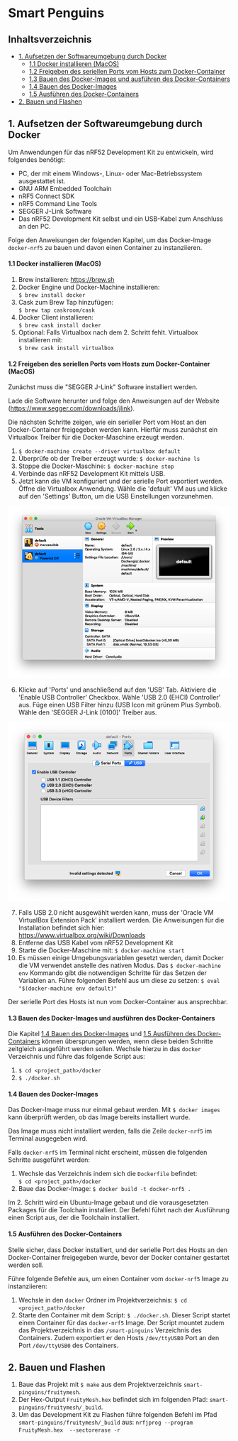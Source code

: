 # Smart Penguins

<Projektbeschreibung>

## Inhaltsverzeichnis

- [1. Aufsetzen der Softwareumgebung durch Docker](#sw_env) 
    * [1.1 Docker installieren (MacOS)](#inst_docker)
    * [1.2 Freigeben des seriellen Ports vom Hosts zum Docker-Container](#serial_port)
    * [1.3 Bauen des Docker-Images und ausführen des Docker-Containers](#build_run_docker)
    * [1.4 Bauen des Docker-Images](#build_docker)
    * [1.5 Ausführen des Docker-Containers](#cont_docker)
- [2. Bauen und Flashen](#build)
<!-- toc -->

<a name="sw_env"></a>
## 1. Aufsetzen der Softwareumgebung durch Docker

Um Anwendungen für das nRF52 Development Kit zu entwickeln, wird folgendes benötigt:

- PC, der mit einem Windows-, Linux- oder Mac-Betriebssystem ausgestattet ist.
- GNU ARM Embedded Toolchain
- nRF5 Connect SDK
- nRF5 Command Line Tools
- SEGGER J-Link Software
- Das nRF52 Development Kit selbst und ein USB-Kabel zum Anschluss an den PC.

Folge den Anweisungen der folgenden Kapitel, um das Docker-Image ```docker-nrf5``` zu bauen und davon einen Container zu instanziieren. 

<a name="inst_docker"></a>
#### 1.1 Docker installieren (MacOS)

1. Brew installieren: https://brew.sh
2. Docker Engine und Docker-Machine installieren:<br/>```$ brew install docker```
3. Cask zum Brew Tap hinzufügen:<br/>```$ brew tap caskroom/cask```
3. Docker Client installieren:<br/>```$ brew cask install docker```
4. Optional: Falls Virtualbox nach dem 2. Schritt fehlt. Virtualbox installieren mit:<br/>```$ brew cask install virtualbox```

<a name="serial_port"></a>
#### 1.2 Freigeben des seriellen Ports vom Hosts zum Docker-Container (MacOS)

Zunächst muss die "SEGGER J-Link" Software installiert werden.

Lade die Software herunter und folge den Anweisungen auf der Website (https://www.segger.com/downloads/jlink).

Die nächsten Schritte zeigen, wie ein serieller Port vom Host an den Docker-Container freigegeben werden kann.
Hierfür muss zunächst ein Virtualbox Treiber für die Docker-Maschine erzeugt werden.

1. ```$ docker-machine create --driver virtualbox default```
2. Überprüfe ob der Treiber erzeugt wurde: ```$ docker-machine ls```
3. Stoppe die Docker-Maschine: ```$ docker-machine stop```
4. Verbinde das nRF52 Development Kit mittels USB.
5. Jetzt kann die VM konfiguriert und der serielle Port exportiert werden. Öffne die Virtualbox Anwendung. Wähle die 'default' VM aus und klicke auf den 'Settings' Button, um die USB Einstellungen vorzunehmen.
<img src="images/virtualbox_default_settings.png" width="500" alt="Virtualbox 'default' VM Einstellungen">

6. Klicke auf 'Ports' und anschließend auf den 'USB' Tab. Aktiviere die 'Enable USB Controller' Checkbox. Wähle 'USB 2.0 (EHCI) Controller' aus. Füge einen USB Filter hinzu (USB Icon mit grünem Plus Symbol). Wähle den 'SEGGER J-Link [0100]' Treiber aus.
<img src="images/virtualbox_port_usb.png" width="500" alt="Virtualbox serieller Port">

7. Falls USB 2.0 nicht ausgewählt werden kann, muss der 'Oracle VM VirtualBox Extension Pack' installiert werden. Die Anweisungen für die Installation befindet sich hier: https://www.virtualbox.org/wiki/Downloads
8. Entferne das USB Kabel vom nRF52 Development Kit
9. Starte die Docker-Maschine mit: ```$ docker-machine start```
10. Es müssen einige Umgebungsvariablen gesetzt werden, damit Docker die VM verwendet anstelle des nativen Modus. Das ```$ docker-machine env``` Kommando gibt die notwendigen Schritte für das Setzen der Variablen an. Führe folgenden Befehl aus um diese zu setzen: ```$ eval "$(docker-machine env default)"```

Der serielle Port des Hosts ist nun vom Docker-Container aus ansprechbar.

<a name="build_run_docker"></a>
#### 1.3 Bauen des Docker-Images und ausführen des Docker-Containers

Die Kapitel [1.4 Bauen des Docker-Images](#build_docker) und [1.5 Ausführen des Docker-Containers](#cont_docker) können übersprungen werden, wenn diese beiden Schritte zeitgleich ausgeführt werden sollen. Wechsle hierzu in das ```docker``` Verzeichnis und führe das folgende Script aus:

1. ```$ cd <project_path>/docker```
2. ```$ ./docker.sh```

<a name="build_docker"></a>
#### 1.4 Bauen des Docker-Images

Das Docker-Image muss nur einmal gebaut werden. Mit ```$ docker images``` kann überprüft werden, ob das Image bereits installiert wurde.

Das Image muss nicht installiert werden, falls die Zeile ```docker-nrf5``` im Terminal ausgegeben wird.

Falls ```docker-nrf5``` im Terminal nicht erscheint, müssen die folgenden Schritte ausgeführt werden:

1. Wechsle das Verzeichnis indem sich die ```Dockerfile``` befindet:<br/>```$ cd <project_path>/docker```
2. Baue das Docker-Image: ```$ docker build -t docker-nrf5 .```

Im 2. Schritt wird ein Ubuntu-Image gebaut und die vorausgesetzten Packages für die Toolchain installiert. Der Befehl führt nach der Ausführung einen Script aus, der die Toolchain installiert.

<a name="cont_docker"></a>
#### 1.5 Ausführen des Docker-Containers

Stelle sicher, dass Docker installiert, und der serielle Port des Hosts an den Docker-Container freigegeben wurde, bevor der Docker container gestartet werden soll.

Führe folgende Befehle aus, um einen Container vom ```docker-nrf5``` Image zu instanziieren:

1. Wechsle in den ```docker``` Ordner im Projektverzeichnis: ```$ cd <project_path>/docker```
2. Starte den Container mit dem Script: ```$ ./docker.sh```. Dieser Script startet einen Container für das ```docker-nrf5``` Image. Der Script mountet zudem das Projektverzeichnis in das ```/smart-pinguins``` Verzeichnis des Containers. Zudem exportiert er den Hosts ```/dev/ttyUSB0``` Port an den Port ```/dev/ttyUSB0``` des Containers.

<a name="build"></a>
## 2. Bauen und Flashen

1. Baue das Projekt mit ```$ make``` aus dem Projektverzeichnis ```smart-pinguins/fruitymesh```.
2. Der Hex-Output ```FruityMesh.hex``` befindet sich im folgenden Pfad: ```smart-pinguins/fruitymesh/_build```.
3. Um das Development Kit zu Flashen führe folgenden Befehl im Pfad ```smart-pinguins/fruitymesh/_build``` aus:
```nrfjprog --program FruityMesh.hex  --sectorerase -r```
